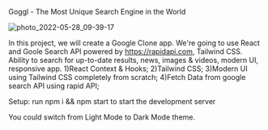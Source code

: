 Goggl - The Most Unique Search Engine in the World

![photo_2022-05-28_09-39-17](https://user-images.githubusercontent.com/63373470/170815797-f7af9f4c-dbb3-4fa8-92ab-d533bf6df048.jpg)

In this project, we will create a Google Clone app. We're going to use React and Goole Search API powered by https://rapidapi.com, Tailwind CSS.
Ability to search for up-to-date results, news, images & videos, modern UI, responsive app.
1)React Context & Hooks;
2)Tailwind CSS;
3)Modern UI using Tailwind CSS completely from scratch;
4)Fetch Data from google search API using rapid API;




Setup:
run npm i && npm start to start the development server

You could switch from Light Mode to Dark Mode theme.
